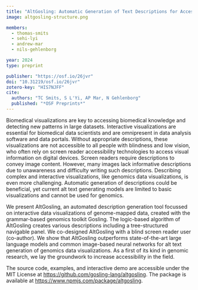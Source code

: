 ```yaml
---
title: "AltGosling: Automatic Generation of Text Descriptions for Accessible Genomics Data Visualization"
image: altgosling-structure.png

members:
  - thomas-smits
  - sehi-lyi
  - andrew-mar
  - nils-gehlenborg

year: 2024
type: preprint

publisher: "https://osf.io/26jvr"
doi: "10.31219/osf.io/26jvr"
zotero-key: "HIS7NJFF"
cite:
  authors: "TC Smits, S L'Yi, AP Mar, N Gehlenborg"
  published: "*OSF Preprints*"
---
```

Biomedical visualizations are key to accessing biomedical knowledge and detecting new patterns in large datasets. Interactive visualizations are essential for biomedical data scientists and are omnipresent in data analysis software and data portals. Without appropriate descriptions, these visualizations are not accessible to all people with blindness and low vision, who often rely on screen reader accessibility technologies to access visual information on digital devices. Screen readers require descriptions to convey image content. However, many images lack informative descriptions due to unawareness and difficulty writing such descriptions. Describing complex and interactive visualizations, like genomics data visualizations, is even more challenging. Automatic generation of descriptions could be beneficial, yet current alt text generating models are limited to basic visualizations and cannot be used for genomics. 

We present AltGosling, an automated description generation tool focussed on interactive data visualizations of genome-mapped data, created with the grammar-based genomics toolkit Gosling. The logic-based algorithm of AltGosling creates various descriptions including a tree-structured navigable panel. We co-designed AltGosling with a blind screen reader user (co-author). We show that AltGosling outperforms state-of-the-art large language models and common image-based neural networks for alt text generation of genomics data visualizations. As a first of its kind in genomic research, we lay the groundwork to increase accessibility in the field. 

The source code, examples, and interactive demo are accessible under the MIT License at https://github.com/gosling-lang/altgosling. The package is available at https://www.npmjs.com/package/altgosling.